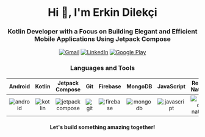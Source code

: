 <h1 align="center">Hi 👋, I'm Erkin Dilekçi</h1>
<h3 align="center">Kotlin Developer with a Focus on Building Elegant and Efficient Mobile Applications Using Jetpack Compose</h3>
<p align="center">
	<a href="mailto:dilekcierkin@gmail.com"><img src="https://img.icons8.com/bubbles/75/000000/gmail.png" alt="Gmail"/></a>
	<a href="https://www.linkedin.com/in/erkin-dilekçi-927777216/"><img src="https://img.icons8.com/bubbles/75/000000/linkedin.png" alt="LinkedIn"/></a>
	<a href="https://play.google.com/store/apps/developer?id=Erkin+Dilekci"><img src="https://img.icons8.com/bubbles/75/000000/google-play.png" alt="Google Play"/></a>
</p>

  <div align="center">
  <h3 align="center">Languages and Tools</h3>

| Android | Kotlin | Jetpack Compose | Git | Firebase | MongoDB | JavaScript | React Native | Java | Python |
| :-: | :-: | :-: | :-: | :-: | :-: | :-: | :-: | :-: | :-: |
|<img align="center" src="https://developer.android.com/images/logos/android.svg" alt="android" width="40" height="40"/>|<img align="center" src="https://www.vectorlogo.zone/logos/kotlinlang/kotlinlang-icon.svg" alt="kotlin" width="30" height="30"/>|<img align="center" src="https://tabris.com/wp-content/uploads/2021/06/jetpack-compose-icon_RGB.png" alt="jetpack compose" width="50" height="50"/>|<img align="center" src="https://www.vectorlogo.zone/logos/git-scm/git-scm-icon.svg" alt="git" width="40" height="40"/>|<img align="center" src="https://www.vectorlogo.zone/logos/firebase/firebase-icon.svg" alt="firebase" width="40" height="40"/>|<img align="center" src="https://cdn.iconscout.com/icon/free/png-256/free-mongodb-3629020-3030245.png" alt="mongodb" width="40" height="40"/>|<img align="center" src="https://cdn-icons-png.flaticon.com/512/5968/5968292.png" alt="javascript" width="40" height="40"/>|<img align="center" src="https://reactnative.dev/img/header_logo.svg" alt="react native" width="40" height="40"/>|<img align="center" src="https://raw.githubusercontent.com/devicons/devicon/master/icons/java/java-original.svg" alt="java" width="40" height="40"/>|<img align="center" src="https://raw.githubusercontent.com/devicons/devicon/master/icons/python/python-original.svg" alt="python" width="40" height="40"/>|
  <h4>Let's build something amazing together!</h4>
</div>
